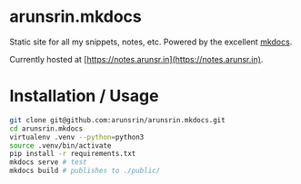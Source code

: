 # arunsrin.mkdocs

Static site for all my snippets, notes, etc. Powered by the excellent [mkdocs](http://www.mkdocs.org/).

Currently hosted at [https://notes.arunsr.in](https://notes.arunsr.in).

# Installation / Usage

``` sh
git clone git@github.com:arunsrin/arunsrin.mkdocs.git
cd arunsrin.mkdocs
virtualenv .venv --python=python3
source .venv/bin/activate
pip install -r requirements.txt
mkdocs serve # test
mkdocs build # publishes to ./public/
```
